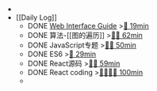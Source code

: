 -
- [[Daily Log]]
	- DONE [Web Interface Guide](https://segmentfault.com/a/1190000043876817) >[🍅 19min](#agenda-pomo://?t=p-1686828076167-386%2Cp-1686911425316-742)
	- DONE 算法-[[图的遍历]] >[🍅🍅 62min](#agenda-pomo://?t=f-1686884638117-1500%2Cf-1686888048422-1500%2Cp-1686889931993-677)
	- DONE JavaScript专题 >[🍅🍅 50min](#agenda-pomo://?t=f-1686896324080-1500%2Cf-1686900084831-1500)
	- DONE ES6 >[🍅 29min](#agenda-pomo://?t=f-1686901751437-1500%2Cp-1686903851038-200)
	- DONE React源码 >[🍅🍅 59min](#agenda-pomo://?t=f-1686904083606-1500%2Cf-1686908587903-1500%2Cp-1686910783324-521)
	- DONE React coding >[🍅🍅🍅🍅 100min](#agenda-pomo://?t=f-1686922912523-1500%2Cf-1686926178117-1500%2Cf-1686929546248-1500%2Cf-1686932849543-1500)
	-